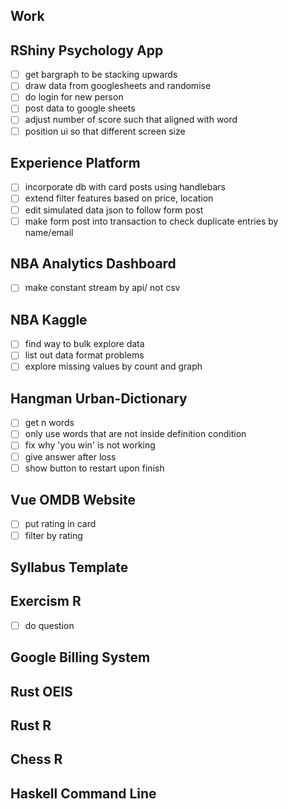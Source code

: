 ## Work

## RShiny Psychology App
- [ ] get bargraph to be stacking upwards 
- [ ] draw data from googlesheets and randomise
- [ ] do login for new person
- [ ] post data to google sheets
- [ ] adjust number of score such that aligned with word
- [ ] position ui so that different screen size

## Experience Platform 
- [ ] incorporate db with card posts using handlebars
- [ ] extend filter features based on price, location
- [ ] edit simulated data json to follow form post
- [ ] make form post into transaction to check duplicate entries by name/email

## NBA Analytics Dashboard 
- [ ] make constant stream by api/ not csv 

## NBA Kaggle
- [ ] find way to bulk explore data 
- [ ] list out data format problems 
- [ ] explore missing values by count and graph 

## Hangman Urban-Dictionary
- [ ] get n words 
- [ ] only use words that are not inside definition condition
- [ ] fix why 'you win' is not working 
- [ ] give answer after loss 
- [ ] show button to restart upon finish 

## Vue OMDB Website
- [ ] put rating in card 
- [ ] filter by rating  

## Syllabus Template 

## Exercism R
- [ ] do question 

## Google Billing System

## Rust OEIS

## Rust R

## Chess R

## Haskell Command Line

